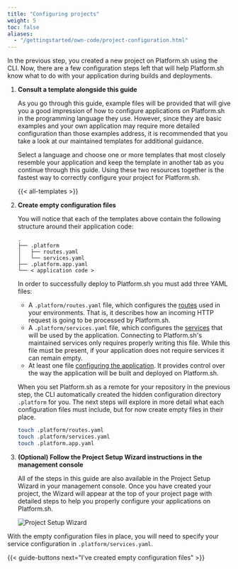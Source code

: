 ```yaml
---
title: "Configuring projects"
weight: 5
toc: false
aliases:
  - "/gettingstarted/own-code/project-configuration.html"
---
```


In the previous step, you created a new project on Platform.sh using the CLI. Now, there are a few configuration steps left that will help Platform.sh know what to do with your application during builds and deployments.

1. **Consult a template alongside this guide**

    As you go through this guide, example files will be provided that will give you a good impression of how to configure applications on Platform.sh in the programming language they use. However, since they are basic examples and your own application may require more detailed configuration than those examples address, it is recommended that you take a look at our maintained templates for additional guidance.

    Select a language and choose one or more templates that most closely resemble your application and keep the template in another tab as you continue through this guide. Using these two resources together is the fastest way to correctly configure your project for Platform.sh.

    {{< all-templates >}}

2. **Create empty configuration files**

    You will notice that each of the templates above contain the following structure around their application code:

    ```text
    .
    ├── .platform
    │   ├── routes.yaml
    │   └── services.yaml
    ├── .platform.app.yaml
    └── < application code >
    ```

    In order to successfully deploy to Platform.sh you must add three YAML files:

      * A `.platform/routes.yaml` file, which configures the [routes](../../../define-routes/_index.md) used in your environments. That is, it describes how an incoming HTTP request is going to be processed by Platform.sh.
      * A `.platform/services.yaml` file, which configures the [services](../../../add-services/_index.md) that will be used by the application. Connecting to Platform.sh's maintained services only requires properly writing this file. While this file must be present, if your application does not require services it can remain empty.
      * At least one file [configuring the application](../../../create-apps/_index.md). It provides control over the way the application will be built and deployed on Platform.sh.

    When you set Platform.sh as a remote for your repository in the previous step, the CLI automatically created the hidden configuration directory `.platform` for you. The next steps will explore in more detail what each configuration files must include, but for now create empty files in their place.

    ```bash
    touch .platform/routes.yaml
    touch .platform/services.yaml
    touch .platform.app.yaml
    ```

3. **(Optional) Follow the Project Setup Wizard instructions in the management console**

    All of the steps in this guide are also available in the Project Setup Wizard in your management console. Once you have created your project, the Wizard will appear at the top of your project page with detailed steps to help you properly configure your applications on Platform.sh.

    ![Project Setup Wizard](/images/management-console/setup-wizard.png "0.5")

With the empty configuration files in place, you will need to specify your service configuration in `.platform/services.yaml`.

{{< guide-buttons next="I've created empty configuration files" >}}
